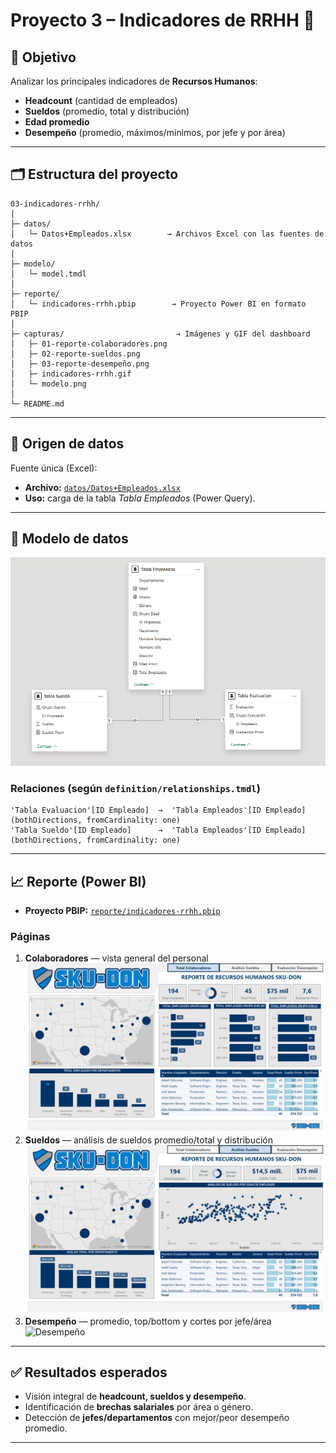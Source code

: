 # Proyecto 3 – Indicadores de RRHH 👥

## 🎯 Objetivo
Analizar los principales indicadores de **Recursos Humanos**:
- **Headcount** (cantidad de empleados)
- **Sueldos** (promedio, total y distribución)
- **Edad promedio**
- **Desempeño** (promedio, máximos/mínimos, por jefe y por área)

---

## 🗂️ Estructura del proyecto

```
03-indicadores-rrhh/
│
├─ datos/
│   └─ Datos+Empleados.xlsx        → Archivos Excel con las fuentes de datos
│
├─ modelo/
│   └─ model.tmdl 
│
├─ reporte/
│   └─ indicadores-rrhh.pbip        → Proyecto Power BI en formato PBIP
│
├─ capturas/                         → Imágenes y GIF del dashboard
│   ├─ 01-reporte-colaboradores.png
│   ├─ 02-reporte-sueldos.png
│   ├─ 03-reporte-desempeño.png
│   ├─ indicadores-rrhh.gif
│   └─ modelo.png
│
└─ README.md
```

---

## 🧾 Origen de datos

Fuente única (Excel):
- **Archivo:** [`datos/Datos+Empleados.xlsx`](datos/Datos+Empleados.xlsx)  
- **Uso:** carga de la tabla *Tabla Empleados* (Power Query).  


---

## 🧩 Modelo de datos
 
![Modelo](capturas/modelo.png)

### Relaciones (según `definition/relationships.tmdl`)
```
'Tabla Evaluacion'[ID Empleado]  →  'Tabla Empleados'[ID Empleado]  (bothDirections, fromCardinality: one)
'Tabla Sueldo'[ID Empleado]      →  'Tabla Empleados'[ID Empleado]  (bothDirections, fromCardinality: one)
```

---

## 📈 Reporte (Power BI)

- **Proyecto PBIP:** [`reporte/indicadores-rrhh.pbip`](reporte/indicadores-rrhh.pbip)

### Páginas 
1. **Colaboradores** — vista general del personal  
   ![Colaboradores](capturas/01-reporte-colaboradores.png)
2. **Sueldos** — análisis de sueldos promedio/total y distribución  
   ![Sueldos](capturas/02-reporte-sueldos.png)
3. **Desempeño** — promedio, top/bottom y cortes por jefe/área  
   ![Desempeño](capturas/03-reporte-desempeño.png)


---

## ✅ Resultados esperados
- Visión integral de **headcount, sueldos y desempeño**.  
- Identificación de **brechas salariales** por área o género.  
- Detección de **jefes/departamentos** con mejor/peor desempeño promedio.  

---

